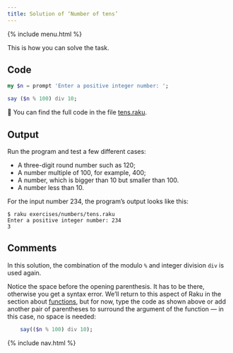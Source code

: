 ```yaml
---
title: Solution of ‘Number of tens’
---
```


{% include menu.html %}

This is how you can solve the task.

## Code

```raku
my $n = prompt 'Enter a positive integer number: ';

say ($n % 100) div 10;
```

🦋 You can find the full code in the file [tens.raku](https://github.com/ash/raku-course/blob/master/exercises/numbers/tens.raku).

## Output

Run the program and test a few different cases:

* A three-digit round number such as 120;
* A number multiple of 100, for example, 400;
* A number, which is bigger than 10 but smaller than 100.
* A number less than 10.

For the input number 234, the program’s output looks like this:

    $ raku exercises/numbers/tens.raku
    Enter a positive integer number: 234
    3

## Comments

In this solution, the combination of the modulo `%` and integer division `div` is used again.

Notice the space before the opening parenthesis. It has to be there, otherwise you get a syntax error. We’ll return to this aspect of Raku in the section about [functions](/raku-course/functions), but for now, type the code as shown above or add another pair of parentheses to surround the argument of the function — in this case, no space is needed:

```raku
    say(($n % 100) div 10);
```

{% include nav.html %}
